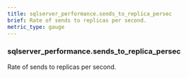```yaml
---
title: sqlserver_performance.sends_to_replica_persec
brief: Rate of sends to replicas per second.
metric_type: gauge
---
```

### sqlserver_performance.sends_to_replica_persec

Rate of sends to replicas per second.